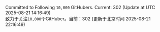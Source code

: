 Committed to Following `10,000` GitHubers. Current: <!-- FOLLOWING_COUNT -->302<!-- FOLLOWING_COUNT --> (Update at UTC <!-- LAST_UPDATED -->2025-08-21 14:16:49<!-- LAST_UPDATED -->)<br>
致力于关注`10,000`个GitHuber。当前：<!-- FOLLOWING_COUNT -->302<!-- FOLLOWING_COUNT --> (更新于北京时间 <!-- LAST_UPDATED_CST -->2025-08-21 22:16:49<!-- LAST_UPDATED_CST -->)

